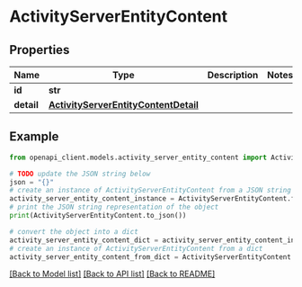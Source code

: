 # ActivityServerEntityContent


## Properties

Name | Type | Description | Notes
------------ | ------------- | ------------- | -------------
**id** | **str** |  | 
**detail** | [**ActivityServerEntityContentDetail**](ActivityServerEntityContentDetail.md) |  | 

## Example

```python
from openapi_client.models.activity_server_entity_content import ActivityServerEntityContent

# TODO update the JSON string below
json = "{}"
# create an instance of ActivityServerEntityContent from a JSON string
activity_server_entity_content_instance = ActivityServerEntityContent.from_json(json)
# print the JSON string representation of the object
print(ActivityServerEntityContent.to_json())

# convert the object into a dict
activity_server_entity_content_dict = activity_server_entity_content_instance.to_dict()
# create an instance of ActivityServerEntityContent from a dict
activity_server_entity_content_from_dict = ActivityServerEntityContent.from_dict(activity_server_entity_content_dict)
```
[[Back to Model list]](../README.md#documentation-for-models) [[Back to API list]](../README.md#documentation-for-api-endpoints) [[Back to README]](../README.md)


